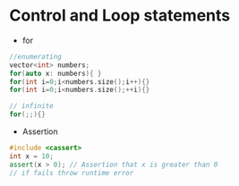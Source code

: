 # Control and Loop statements

- for
```cpp
//enumerating 
vector<int> numbers;
for(auto x: numbers){ }
for(int i=0;i<numbers.size();i++){}
for(int i=0;i<numbers.size();++i){}

// infinite
for(;;){}
```

- Assertion
```cpp
#include <cassert>
int x = 10;
assert(x > 0); // Assertion that x is greater than 0
// if fails throw runtime error
```